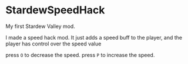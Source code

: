 # StardewSpeedHack
My first Stardew Valley mod.

I made a speed hack mod.
It just adds a speed buff to the player, and the player has control over the speed value

press ```O``` to decrease the speed.
press ```P``` to increase the speed.
